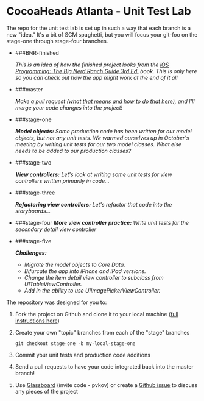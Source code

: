 # CocoaHeads Atlanta - Unit Test Lab

The repo for the unit test lab is set up in such a way that each branch is a new "idea."
It's a bit of SCM spaghetti, but you will focus your git-foo on the stage-one through 
stage-four branches.

* ###BNR-finished

	_This is an idea of how the finished project looks from the [iOS Programming: The Big
	Nerd Ranch Guide 3rd Ed.][4] book. This is only here so you can check out how the app
	might work at the end of it all_
* ###master

	_Make a pull request ([what that means and how to do that here][1]), and I'll merge
	your code changes into the project!_
* ###stage-one

	_**Model objects:** Some production code has been written for our model objects, but
	not any unit tests. We warmed ourselves up in October's meeting by writing unit
	tests for our two model classes. What else needs to be added to our production
	classes?_
* ###stage-two

	_**View controllers:** Let's look at writing some unit tests for view controllers
	written primarily in code..._
* ###stage-three

	_**Refactoring view controllers:** Let's refactor that code into the storyboards..._
* ###stage-four
	_**More view controller practice:** Write unit tests for the secondary detail view
	controller_
* ###stage-five

	_**Challenges:**_
	- _Migrate the model objects to Core Data._
	- _Bifurcate the app into iPhone and iPad versions._
	- _Change the item detail view controller to subclass from UITableViewController._
	- _Add in the ability to use UIImagePickerViewController._



The repository was designed for you to:

1. Fork the project on Github and clone it to your local machine ([full instructions
here][2])
3. Create your own "topic" branches from each of the "stage" branches

	`git checkout stage-one -b my-local-stage-one`
4. Commit your unit tests and production code additions
5. Send a pull requests to have your code integrated back into the master branch!
6. Use [Glassboard][3] (invite code - pvkov) or create a [Github issue][5] to discuss any
pieces of the project

[1]: https://help.github.com/articles/using-pull-requests "Pull Requests"
[2]: https://help.github.com/articles/fork-a-repo "Fork a Repo"
[3]: https://app.glassboard.com/ "Glassboard"
[4]: http://www.bignerdranch.com/book/ios_programming_the_big_nerd_ranch_guide_rd_edition_ "Big Nerd Ranch - Books"
[5]: https://github.com/evandelaney/chatl-unit-test-lab/issues "Issues"
